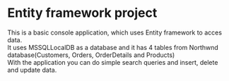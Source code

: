 # Entity framework project
This is a basic console application, which uses Entity framework to acces data.<br>
It uses MSSQLLocalDB as a database and it has 4 tables from Northwnd database(Customers, Orders, OrderDetails and Products)<br>
With the application you can do simple search queries and insert, delete and update data.
